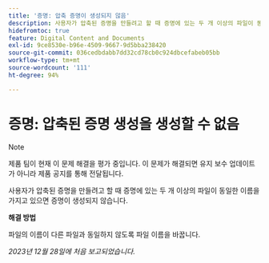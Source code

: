 ```yaml
---
title: '증명: 압축 증명이 생성되지 않음'
description: 사용자가 압축된 증명을 만들려고 할 때 증명에 있는 두 개 이상의 파일이 동일한 이름을 가지고 있으면 증명이 생성되지 않습니다.
hidefromtoc: true
feature: Digital Content and Documents
exl-id: 9ce8530e-b96e-4509-9667-9d5bba238420
source-git-commit: 036cedbdabb7dd32cd78cb0c924dbcefabeb05bb
workflow-type: tm+mt
source-wordcount: '111'
ht-degree: 94%

---
```


# 증명: 압축된 증명 생성을 생성할 수 없음

<!--WF and WFP TOCs-->

>[!NOTE]
>
>제품 팀이 현재 이 문제 해결을 평가 중입니다. 이 문제가 해결되면 유지 보수 업데이트가 아니라 제품 공지를 통해 전달됩니다.

사용자가 압축된 증명을 만들려고 할 때 증명에 있는 두 개 이상의 파일이 동일한 이름을 가지고 있으면 증명이 생성되지 않습니다.

**해결 방법**

파일의 이름이 다른 파일과 동일하지 않도록 파일 이름을 바꿉니다.

_2023년 12월 28일에 처음 보고되었습니다._
